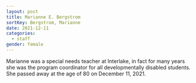 ```yaml
---
layout: post
title: Marianne E. Bergstrom
sortKey: Bergstrom, Marianne
date: 2021-12-11
categories:
  - staff
gender: female
---
```

Marianne was a special needs teacher at Interlake, in fact for many years she was the program coordinator for all developmentally disabled students. She passed away at the age of 80 on December 11, 2021.